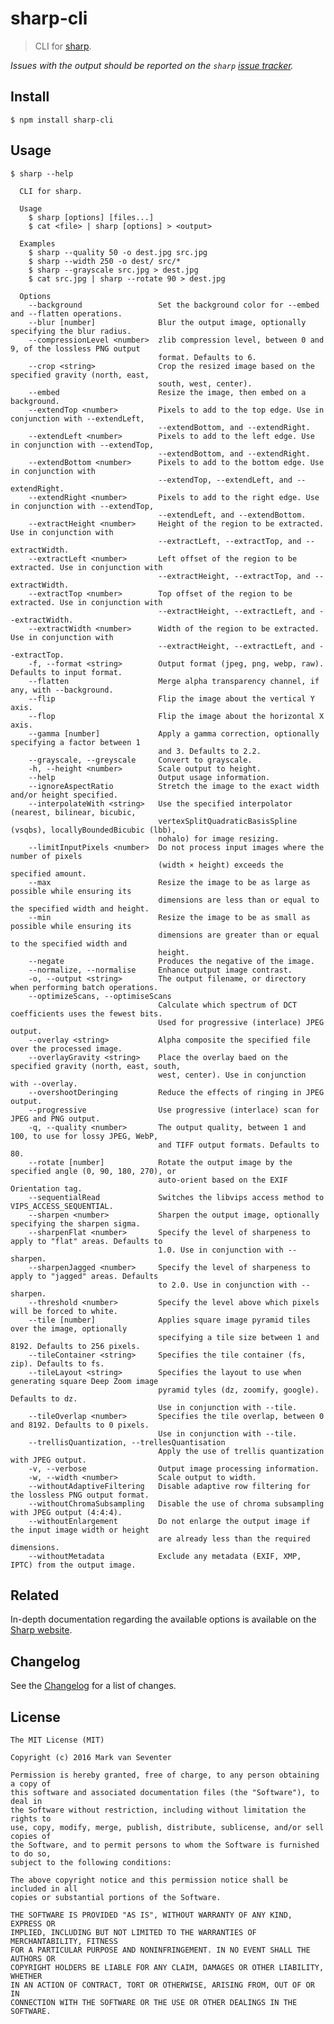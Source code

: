 # sharp-cli
> CLI for [sharp](https://www.npmjs.com/package/sharp).

*Issues with the output should be reported on the `sharp` [issue tracker](https://github.com/lovell/sharp/issues).*

## Install
`$ npm install sharp-cli`

## Usage
```
$ sharp --help

  CLI for sharp.

  Usage
    $ sharp [options] [files...]
    $ cat <file> | sharp [options] > <output>

  Examples
    $ sharp --quality 50 -o dest.jpg src.jpg
    $ sharp --width 250 -o dest/ src/*
    $ sharp --grayscale src.jpg > dest.jpg
    $ cat src.jpg | sharp --rotate 90 > dest.jpg

  Options
    --background                 Set the background color for --embed and --flatten operations.
    --blur [number]              Blur the output image, optionally specifying the blur radius.
    --compressionLevel <number>  zlib compression level, between 0 and 9, of the lossless PNG output
                                 format. Defaults to 6.
    --crop <string>              Crop the resized image based on the specified gravity (north, east,
                                 south, west, center).
    --embed                      Resize the image, then embed on a background.
    --extendTop <number>         Pixels to add to the top edge. Use in conjunction with --extendLeft,
                                 --extendBottom, and --extendRight.
    --extendLeft <number>        Pixels to add to the left edge. Use in conjunction with --extendTop,
                                 --extendBottom, and --extendRight.
    --extendBottom <number>      Pixels to add to the bottom edge. Use in conjunction with
                                 --extendTop, --extendLeft, and --extendRight.
    --extendRight <number>       Pixels to add to the right edge. Use in conjunction with --extendTop,
                                 --extendLeft, and --extendBottom.
    --extractHeight <number>     Height of the region to be extracted. Use in conjunction with
                                 --extractLeft, --extractTop, and --extractWidth.
    --extractLeft <number>       Left offset of the region to be extracted. Use in conjunction with
                                 --extractHeight, --extractTop, and --extractWidth.
    --extractTop <number>        Top offset of the region to be extracted. Use in conjunction with
                                 --extractHeight, --extractLeft, and --extractWidth.
    --extractWidth <number>      Width of the region to be extracted. Use in conjunction with
                                 --extractHeight, --extractLeft, and --extractTop.
    -f, --format <string>        Output format (jpeg, png, webp, raw). Defaults to input format.
    --flatten                    Merge alpha transparency channel, if any, with --background.
    --flip                       Flip the image about the vertical Y axis.
    --flop                       Flip the image about the horizontal X axis.
    --gamma [number]             Apply a gamma correction, optionally specifying a factor between 1
                                 and 3. Defaults to 2.2.
    --grayscale, --greyscale     Convert to grayscale.
    -h, --height <number>        Scale output to height.
    --help                       Output usage information.
    --ignoreAspectRatio          Stretch the image to the exact width and/or height specified.
    --interpolateWith <string>   Use the specified interpolator (nearest, bilinear, bicubic,
                                 vertexSplitQuadraticBasisSpline (vsqbs), locallyBoundedBicubic (lbb),
                                 nohalo) for image resizing.
    --limitInputPixels <number>  Do not process input images where the number of pixels
                                 (width × height) exceeds the specified amount.
    --max                        Resize the image to be as large as possible while ensuring its
                                 dimensions are less than or equal to the specified width and height.
    --min                        Resize the image to be as small as possible while ensuring its
                                 dimensions are greater than or equal to the specified width and
                                 height.
    --negate                     Produces the negative of the image.
    --normalize, --normalise     Enhance output image contrast.
    -o, --output <string>        The output filename, or directory when performing batch operations.
    --optimizeScans, --optimiseScans
                                 Calculate which spectrum of DCT coefficients uses the fewest bits.
                                 Used for progressive (interlace) JPEG output.
    --overlay <string>           Alpha composite the specified file over the processed image.
    --overlayGravity <string>    Place the overlay baed on the specified gravity (north, east, south,
                                 west, center). Use in conjunction with --overlay.
    --overshootDeringing         Reduce the effects of ringing in JPEG output.
    --progressive                Use progressive (interlace) scan for JPEG and PNG output.
    -q, --quality <number>       The output quality, between 1 and 100, to use for lossy JPEG, WebP,
                                 and TIFF output formats. Defaults to 80.
    --rotate [number]            Rotate the output image by the specified angle (0, 90, 180, 270), or
                                 auto-orient based on the EXIF Orientation tag.
    --sequentialRead             Switches the libvips access method to VIPS_ACCESS_SEQUENTIAL.
    --sharpen <number>           Sharpen the output image, optionally specifying the sharpen sigma.
    --sharpenFlat <number>       Specify the level of sharpeness to apply to "flat" areas. Defaults to
                                 1.0. Use in conjunction with --sharpen.
    --sharpenJagged <number>     Specify the level of sharpeness to apply to "jagged" areas. Defaults
                                 to 2.0. Use in conjunction with --sharpen.
    --threshold <number>         Specify the level above which pixels will be forced to white.
    --tile [number]              Applies square image pyramid tiles over the image, optionally
                                 specifying a tile size between 1 and 8192. Defaults to 256 pixels.
    --tileContainer <string>     Specifies the tile container (fs, zip). Defaults to fs.
    --tileLayout <string>        Specifies the layout to use when generating square Deep Zoom image
                                 pyramid tyles (dz, zoomify, google). Defaults to dz.
                                 Use in conjunction with --tile.
    --tileOverlap <number>       Specifies the tile overlap, between 0 and 8192. Defaults to 0 pixels.
                                 Use in conjunction with --tile.
    --trellisQuantization, --trellesQuantisation
                                 Apply the use of trellis quantization with JPEG output.
    -v, --verbose                Output image processing information.
    -w, --width <number>         Scale output to width.
    --withoutAdaptiveFiltering   Disable adaptive row filtering for the lossless PNG output format.
    --withoutChromaSubsampling   Disable the use of chroma subsampling with JPEG output (4:4:4).
    --withoutEnlargement         Do not enlarge the output image if the input image width or height
                                 are already less than the required dimensions.
    --withoutMetadata            Exclude any metadata (EXIF, XMP, IPTC) from the output image.
```

## Related
In-depth documentation regarding the available options is available on the [Sharp website](http://sharp.dimens.io/).

## Changelog
See the [Changelog](./CHANGELOG.md) for a list of changes.

## License
    The MIT License (MIT)

    Copyright (c) 2016 Mark van Seventer

    Permission is hereby granted, free of charge, to any person obtaining a copy of
    this software and associated documentation files (the "Software"), to deal in
    the Software without restriction, including without limitation the rights to
    use, copy, modify, merge, publish, distribute, sublicense, and/or sell copies of
    the Software, and to permit persons to whom the Software is furnished to do so,
    subject to the following conditions:

    The above copyright notice and this permission notice shall be included in all
    copies or substantial portions of the Software.

    THE SOFTWARE IS PROVIDED "AS IS", WITHOUT WARRANTY OF ANY KIND, EXPRESS OR
    IMPLIED, INCLUDING BUT NOT LIMITED TO THE WARRANTIES OF MERCHANTABILITY, FITNESS
    FOR A PARTICULAR PURPOSE AND NONINFRINGEMENT. IN NO EVENT SHALL THE AUTHORS OR
    COPYRIGHT HOLDERS BE LIABLE FOR ANY CLAIM, DAMAGES OR OTHER LIABILITY, WHETHER
    IN AN ACTION OF CONTRACT, TORT OR OTHERWISE, ARISING FROM, OUT OF OR IN
    CONNECTION WITH THE SOFTWARE OR THE USE OR OTHER DEALINGS IN THE SOFTWARE.